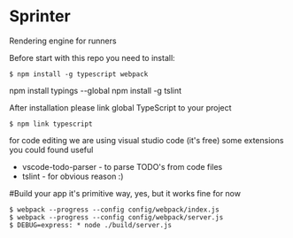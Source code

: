# Sprinter
Rendering engine for runners

Before start with this repo you need to install:
```
$ npm install -g typescript webpack

```
npm install typings --global
npm install -g tslint

After installation please link global TypeScript to your project

```
$ npm link typescript
```

for code editing we are using visual studio code (it's free)
some extensions you could found useful
* vscode-todo-parser - to parse TODO's from code files
* tslint - for obvious reason :)


#Build your app
it's primitive way, yes, but it works fine for now
```
$ webpack --progress --config config/webpack/index.js
$ webpack --progress --config config/webpack/server.js
$ DEBUG=express: * node ./build/server.js
```